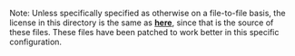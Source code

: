Note:
Unless specifically specified as otherwise on a file-to-file basis, the license in this directory is the same as [**here**](gitlab.alpinelinux.org/alpine/aports), since that is the source of these files.
These files have been patched to work better in this specific configuration.
